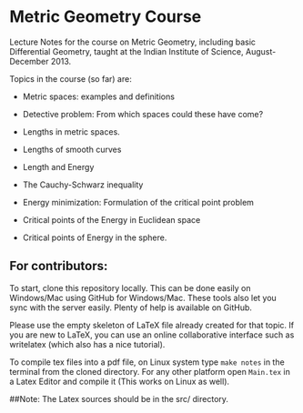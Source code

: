 Metric Geometry Course
====================

Lecture Notes for the course on Metric Geometry, including basic Differential Geometry, taught at the Indian Institute of Science, August-December 2013.

Topics in the course (so far) are:

* Metric spaces: examples and definitions

* Detective problem: From which spaces could these have come?

* Lengths in metric spaces.

* Lengths of smooth curves

* Length and Energy

* The Cauchy-Schwarz inequality

* Energy minimization: Formulation of the critical point problem

* Critical points of the Energy in Euclidean space

* Critical points of Energy in the sphere.

## For contributors:

To start, clone this repository locally. This can be done easily on Windows/Mac using GitHub for Windows/Mac. These tools also let you sync with the server easily. Plenty of help is available on GitHub.

Please use the empty skeleton of LaTeX file already created for that topic. If you are new to LaTeX, you can use an online collaborative interface such as writelatex (which also has a nice tutorial).

To compile tex files into a pdf file, on Linux system type `make notes` in the terminal from the cloned directory. For any other platform open `Main.tex` in a Latex Editor and compile it (This works on Linux as well).

##Note:
The Latex sources should be in the src/ directory.






